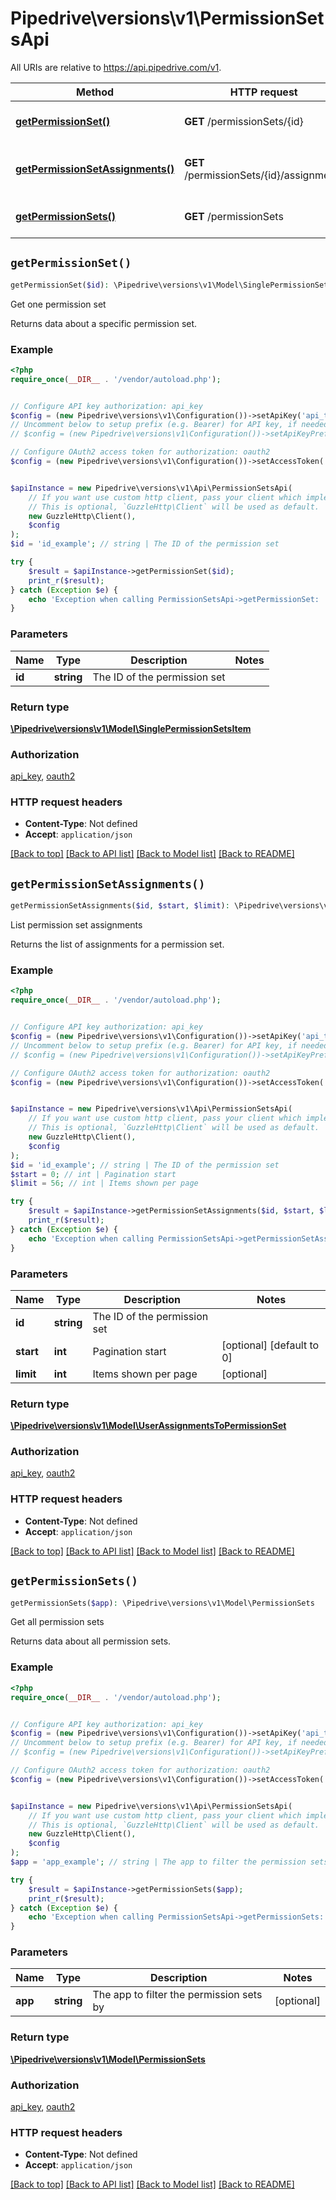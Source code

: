 # Pipedrive\versions\v1\PermissionSetsApi

All URIs are relative to https://api.pipedrive.com/v1.

Method | HTTP request | Description
------------- | ------------- | -------------
[**getPermissionSet()**](PermissionSetsApi.md#getPermissionSet) | **GET** /permissionSets/{id} | Get one permission set
[**getPermissionSetAssignments()**](PermissionSetsApi.md#getPermissionSetAssignments) | **GET** /permissionSets/{id}/assignments | List permission set assignments
[**getPermissionSets()**](PermissionSetsApi.md#getPermissionSets) | **GET** /permissionSets | Get all permission sets


## `getPermissionSet()`

```php
getPermissionSet($id): \Pipedrive\versions\v1\Model\SinglePermissionSetsItem
```

Get one permission set

Returns data about a specific permission set.

### Example

```php
<?php
require_once(__DIR__ . '/vendor/autoload.php');


// Configure API key authorization: api_key
$config = (new Pipedrive\versions\v1\Configuration())->setApiKey('api_token', 'YOUR_API_KEY');
// Uncomment below to setup prefix (e.g. Bearer) for API key, if needed
// $config = (new Pipedrive\versions\v1\Configuration())->setApiKeyPrefix('api_token', 'Bearer');

// Configure OAuth2 access token for authorization: oauth2
$config = (new Pipedrive\versions\v1\Configuration())->setAccessToken('YOUR_ACCESS_TOKEN');


$apiInstance = new Pipedrive\versions\v1\Api\PermissionSetsApi(
    // If you want use custom http client, pass your client which implements `GuzzleHttp\ClientInterface`.
    // This is optional, `GuzzleHttp\Client` will be used as default.
    new GuzzleHttp\Client(),
    $config
);
$id = 'id_example'; // string | The ID of the permission set

try {
    $result = $apiInstance->getPermissionSet($id);
    print_r($result);
} catch (Exception $e) {
    echo 'Exception when calling PermissionSetsApi->getPermissionSet: ', $e->getMessage(), PHP_EOL;
}
```

### Parameters

Name | Type | Description  | Notes
------------- | ------------- | ------------- | -------------
 **id** | **string**| The ID of the permission set |

### Return type

[**\Pipedrive\versions\v1\Model\SinglePermissionSetsItem**](../Model/SinglePermissionSetsItem.md)

### Authorization

[api_key](../../README.md#api_key), [oauth2](../../README.md#oauth2)

### HTTP request headers

- **Content-Type**: Not defined
- **Accept**: `application/json`

[[Back to top]](#) [[Back to API list]](../../README.md#endpoints)
[[Back to Model list]](../../../../README.md#models)
[[Back to README]](../../../../README.md)

## `getPermissionSetAssignments()`

```php
getPermissionSetAssignments($id, $start, $limit): \Pipedrive\versions\v1\Model\UserAssignmentsToPermissionSet
```

List permission set assignments

Returns the list of assignments for a permission set.

### Example

```php
<?php
require_once(__DIR__ . '/vendor/autoload.php');


// Configure API key authorization: api_key
$config = (new Pipedrive\versions\v1\Configuration())->setApiKey('api_token', 'YOUR_API_KEY');
// Uncomment below to setup prefix (e.g. Bearer) for API key, if needed
// $config = (new Pipedrive\versions\v1\Configuration())->setApiKeyPrefix('api_token', 'Bearer');

// Configure OAuth2 access token for authorization: oauth2
$config = (new Pipedrive\versions\v1\Configuration())->setAccessToken('YOUR_ACCESS_TOKEN');


$apiInstance = new Pipedrive\versions\v1\Api\PermissionSetsApi(
    // If you want use custom http client, pass your client which implements `GuzzleHttp\ClientInterface`.
    // This is optional, `GuzzleHttp\Client` will be used as default.
    new GuzzleHttp\Client(),
    $config
);
$id = 'id_example'; // string | The ID of the permission set
$start = 0; // int | Pagination start
$limit = 56; // int | Items shown per page

try {
    $result = $apiInstance->getPermissionSetAssignments($id, $start, $limit);
    print_r($result);
} catch (Exception $e) {
    echo 'Exception when calling PermissionSetsApi->getPermissionSetAssignments: ', $e->getMessage(), PHP_EOL;
}
```

### Parameters

Name | Type | Description  | Notes
------------- | ------------- | ------------- | -------------
 **id** | **string**| The ID of the permission set |
 **start** | **int**| Pagination start | [optional] [default to 0]
 **limit** | **int**| Items shown per page | [optional]

### Return type

[**\Pipedrive\versions\v1\Model\UserAssignmentsToPermissionSet**](../Model/UserAssignmentsToPermissionSet.md)

### Authorization

[api_key](../../README.md#api_key), [oauth2](../../README.md#oauth2)

### HTTP request headers

- **Content-Type**: Not defined
- **Accept**: `application/json`

[[Back to top]](#) [[Back to API list]](../../README.md#endpoints)
[[Back to Model list]](../../../../README.md#models)
[[Back to README]](../../../../README.md)

## `getPermissionSets()`

```php
getPermissionSets($app): \Pipedrive\versions\v1\Model\PermissionSets
```

Get all permission sets

Returns data about all permission sets.

### Example

```php
<?php
require_once(__DIR__ . '/vendor/autoload.php');


// Configure API key authorization: api_key
$config = (new Pipedrive\versions\v1\Configuration())->setApiKey('api_token', 'YOUR_API_KEY');
// Uncomment below to setup prefix (e.g. Bearer) for API key, if needed
// $config = (new Pipedrive\versions\v1\Configuration())->setApiKeyPrefix('api_token', 'Bearer');

// Configure OAuth2 access token for authorization: oauth2
$config = (new Pipedrive\versions\v1\Configuration())->setAccessToken('YOUR_ACCESS_TOKEN');


$apiInstance = new Pipedrive\versions\v1\Api\PermissionSetsApi(
    // If you want use custom http client, pass your client which implements `GuzzleHttp\ClientInterface`.
    // This is optional, `GuzzleHttp\Client` will be used as default.
    new GuzzleHttp\Client(),
    $config
);
$app = 'app_example'; // string | The app to filter the permission sets by

try {
    $result = $apiInstance->getPermissionSets($app);
    print_r($result);
} catch (Exception $e) {
    echo 'Exception when calling PermissionSetsApi->getPermissionSets: ', $e->getMessage(), PHP_EOL;
}
```

### Parameters

Name | Type | Description  | Notes
------------- | ------------- | ------------- | -------------
 **app** | **string**| The app to filter the permission sets by | [optional]

### Return type

[**\Pipedrive\versions\v1\Model\PermissionSets**](../Model/PermissionSets.md)

### Authorization

[api_key](../../README.md#api_key), [oauth2](../../README.md#oauth2)

### HTTP request headers

- **Content-Type**: Not defined
- **Accept**: `application/json`

[[Back to top]](#) [[Back to API list]](../../README.md#endpoints)
[[Back to Model list]](../../../../README.md#models)
[[Back to README]](../../../../README.md)
